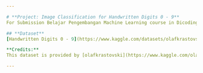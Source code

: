 ```yaml
---

# **Project: Image Classification for Handwritten Digits 0 - 9**  
For Submission Belajar Pengembangan Machine Learning course in Dicoding.

## **Dataset**  
[Handwritten Digits 0 - 9](https://www.kaggle.com/datasets/olafkrastovski/handwritten-digits-0-9)  

**Credits:**  
This dataset is provided by [olafkrastovski](https://www.kaggle.com/olafkrastovski) on Kaggle. Full credit goes to the original creator.  

---
```

